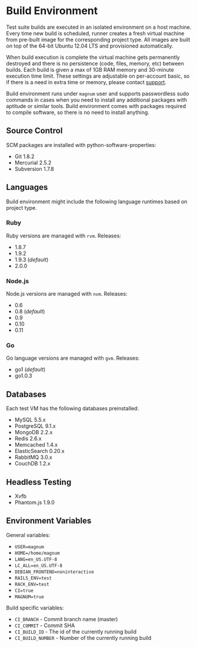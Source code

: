 # Build Environment

Test suite builds are executed in an isolated environment on a host machine. 
Every time new build is scheduled, runner creates a fresh virtual machine from pre-built 
image for the corresponding project type. All images are built on top of the 64-bit 
Ubuntu 12.04 LTS and provisioned automatically. 

When build execution is complete the virtual machine gets permanently destroyed and 
there is no persistence (code, files, memory, etc) between builds. Each build is 
given a max of 1GB RAM memory and 30-minute execution time limit. These settings 
are adjustable on per-account basic, so if there is a need in extra time or memory, 
please contact [support](/support).

Build environment runs under `magnum` user and supports passwordless sudo commands 
in cases when you need to install any additional packages with aptitude or similar tools. 
Build environment comes with packages required to compile software, so there is no need 
to install anything.

## Source Control

SCM packages are installed with python-software-properties:

- Git 1.8.2
- Mercurial 2.5.2
- Subversion 1.7.8

## Languages

Build environment might include the following language runtimes based on project
type.

### Ruby

Ruby versions are managed with `rvm`. Releases:

- 1.8.7
- 1.9.2
- 1.9.3 (*default*)
- 2.0.0

### Node.js

Node.js versions are managed with `nvm`. Releases:

- 0.6
- 0.8 (*default*)
- 0.9
- 0.10
- 0.11

### Go

Go language versions are managed with `gvm`. Releases:

- go1 (*default*)
- go1.0.3

## Databases

Each test VM has the following databases preinstalled:

- MySQL 5.5.x
- PostgreSQL 9.1.x
- MongoDB 2.2.x
- Redis 2.6.x
- Memcached 1.4.x
- ElasticSearch 0.20.x
- RabbitMQ 3.0.x
- CouchDB 1.2.x

## Headless Testing

- Xvfb
- Phantom.js 1.9.0

## Environment Variables

General variables:

- `USER=magnum`
- `HOME=/home/magnum`
- `LANG=en_US.UTF-8`
- `LC_ALL=en_US.UTF-8`
- `DEBIAN_FRONTEND=noninteractive`
- `RAILS_ENV=test`
- `RACK_ENV=test`
- `CI=true`
- `MAGNUM=true`

Build specific variables:

- `CI_BRANCH` - Commit branch name (master)
- `CI_COMMIT` - Commit SHA
- `CI_BUILD_ID` - The id of the currently running build
- `CI_BUILD_NUMBER` - Number of the currently running build